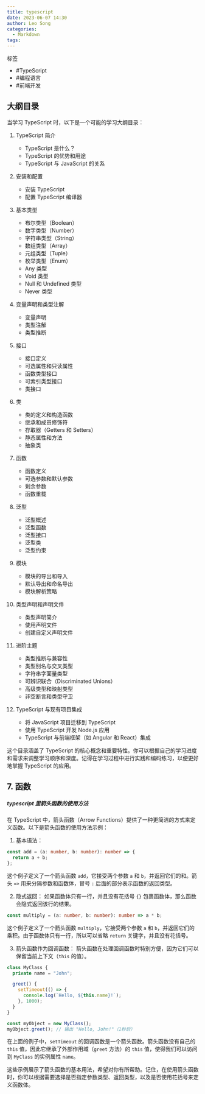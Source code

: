 ```yaml
---
title: typescript
date: 2023-06-07 14:30
author: Leo Song
categories:
  - Markdown
tags:
---
```


标签

- #TypeScript
- #编程语言 
- #前端开发 


## 大纲目录

当学习 TypeScript 时，以下是一个可能的学习大纲目录：

1. TypeScript 简介

   - TypeScript 是什么？
   - TypeScript 的优势和用途
   - TypeScript 与 JavaScript 的关系

2. 安装和配置

   - 安装 TypeScript
   - 配置 TypeScript 编译器

3. 基本类型

   - 布尔类型（Boolean）
   - 数字类型（Number）
   - 字符串类型（String）
   - 数组类型（Array）
   - 元组类型（Tuple）
   - 枚举类型（Enum）
   - Any 类型
   - Void 类型
   - Null 和 Undefined 类型
   - Never 类型

4. 变量声明和类型注解

   - 变量声明
   - 类型注解
   - 类型推断

5. 接口

   - 接口定义
   - 可选属性和只读属性
   - 函数类型接口
   - 可索引类型接口
   - 类接口

6. 类

   - 类的定义和构造函数
   - 继承和成员修饰符
   - 存取器（Getters 和 Setters）
   - 静态属性和方法
   - 抽象类

7. 函数

   - 函数定义
   - 可选参数和默认参数
   - 剩余参数
   - 函数重载

8. 泛型

   - 泛型概述
   - 泛型函数
   - 泛型接口
   - 泛型类
   - 泛型约束

9. 模块

   - 模块的导出和导入
   - 默认导出和命名导出
   - 模块解析策略

10. 类型声明和声明文件

    - 类型声明简介
    - 使用声明文件
    - 创建自定义声明文件

11. 进阶主题

    - 类型推断与兼容性
    - 类型别名与交叉类型
    - 字符串字面量类型
    - 可辨识联合（Discriminated Unions）
    - 高级类型和映射类型
    - 非空断言和类型守卫

12. TypeScript 与现有项目集成
    - 将 JavaScript 项目迁移到 TypeScript
    - 使用 TypeScript 开发 Node.js 应用
    - TypeScript 与前端框架（如 Angular 和 React）集成

这个目录涵盖了 TypeScript 的核心概念和重要特性。你可以根据自己的学习进度和需求来调整学习顺序和深度。记得在学习过程中进行实践和编码练习，以便更好地掌握 TypeScript 的应用。

## 7. 函数

##### typescript 里箭头函数的使用方法

在 TypeScript 中，箭头函数（Arrow Functions）提供了一种更简洁的方式来定义函数。以下是箭头函数的使用方法示例：

1. 基本语法：

```typescript
const add = (a: number, b: number): number => {
  return a + b;
};
```

这个例子定义了一个箭头函数 `add`，它接受两个参数 `a` 和 `b`，并返回它们的和。箭头 `=>` 用来分隔参数和函数体，冒号 `:` 后面的部分表示函数的返回类型。

2. 隐式返回：
   如果函数体只有一行，并且没有花括号 `{}` 包裹函数体，那么函数会隐式返回该行的结果。

```typescript
const multiply = (a: number, b: number): number => a * b;
```

这个例子定义了一个箭头函数 `multiply`，它接受两个参数 `a` 和 `b`，并返回它们的乘积。由于函数体只有一行，所以可以省略 `return` 关键字，并且没有花括号。

3. 箭头函数作为回调函数：
   箭头函数在处理回调函数时特别方便，因为它们可以保留当前上下文（`this` 的值）。

```typescript
class MyClass {
  private name = "John";

  greet() {
    setTimeout(() => {
      console.log(`Hello, ${this.name}!`);
    }, 1000);
  }
}

const myObject = new MyClass();
myObject.greet(); // 输出 "Hello, John!"（1秒后）
```

在上面的例子中，`setTimeout` 的回调函数是一个箭头函数。箭头函数没有自己的 `this` 值，因此它继承了外部作用域（`greet` 方法）的 `this` 值，使得我们可以访问到 `MyClass` 的实例属性 `name`。

这些示例展示了箭头函数的基本用法，希望对你有所帮助。记住，在使用箭头函数时，你可以根据需要选择是否指定参数类型、返回类型，以及是否使用花括号来定义函数体。
